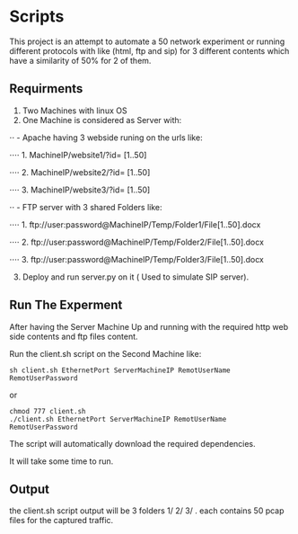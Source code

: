 # Scripts

This project is an attempt to automate a 50 network experiment or running different protocols with like (html, ftp and sip) for 3 different contents which have a similarity of 50% for 2 of them. 

## Requirments

1. Two Machines with linux OS
2. One Machine is considered as Server with:

⋅⋅ - Apache having 3 webside runing on the urls like:

⋅⋅⋅⋅ 1. MachineIP/website1/?id= [1..50]

⋅⋅⋅⋅ 2. MachineIP/website2/?id= [1..50]

⋅⋅⋅⋅ 3. MachineIP/website3/?id= [1..50]

⋅⋅ - FTP server with 3 shared Folders like:

⋅⋅⋅⋅ 1. ftp://user:password@MachineIP/Temp/Folder1/File[1..50].docx

⋅⋅⋅⋅ 2. ftp://user:password@MachineIP/Temp/Folder2/File[1..50].docx

⋅⋅⋅⋅ 3. ftp://user:password@MachineIP/Temp/Folder3/File[1..50].docx

3. Deploy and run server.py on it ( Used to simulate SIP server).

## Run The Experment

After having the Server Machine Up and running with the required http web side contents and ftp files content.

Run the client.sh script on the Second Machine like:

```
sh client.sh EthernetPort ServerMachineIP RemotUserName RemotUserPassword
```

or 

```
chmod 777 client.sh
./client.sh EthernetPort ServerMachineIP RemotUserName RemotUserPassword
```

The script will automatically download the required dependencies.

It will take some time to run. 

## Output

the client.sh script output will be 3 folders 1/ 2/ 3/ . each contains 50 pcap files for the captured traffic.
